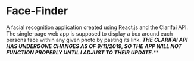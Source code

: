 # Face-Finder
A facial recognition application created using React.js and the Clarifai API. The single-page web app is supposed to display a box around each persons face within any given photo by pasting its link.  ***THE CLARIFAI API HAS UNDERGONE CHANGES AS OF 9/11/2019, SO THE APP WILL NOT FUNCTION PROPERLY UNTIL I ADJUST TO THEIR UPDATE.*****
